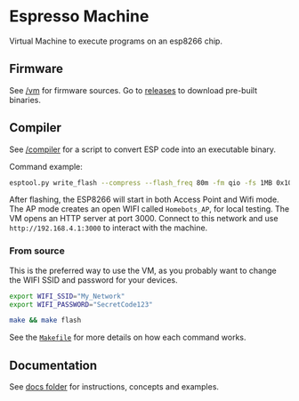 # Espresso Machine

Virtual Machine to execute programs on an esp8266 chip.

## Firmware

See [/vm](vm/) for firmware sources. Go to [releases](https://github.com/homebots/vm/releases) to download pre-built binaries.

## Compiler

See [/compiler](compiler/) for a script to convert ESP code into an executable binary.

Command example:

```sh
esptool.py write_flash --compress --flash_freq 80m -fm qio -fs 1MB 0x10000 0x10000.bin
```

After flashing, the ESP8266 will start in both Access Point and Wifi mode.
The AP mode creates an open WIFI called `Homebots_AP`, for local testing.
The VM opens an HTTP server at port 3000. Connect to this network and use `http://192.168.4.1:3000` to interact with the machine.

### From source

This is the preferred way to use the VM, as you probably want to change the WIFI SSID and password for your devices.

```bash
export WIFI_SSID="My_Network"
export WIFI_PASSWORD="SecretCode123"

make && make flash
```

See the [`Makefile`](Makefile) for more details on how each command works.

## Documentation

See [docs folder](docs/) for instructions, concepts and examples.
